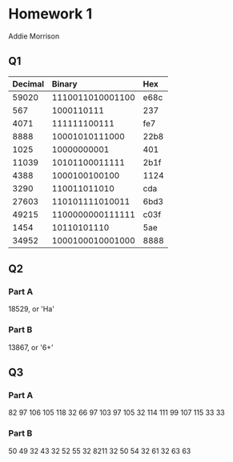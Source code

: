 # Homework 1
Addie Morrison

## Q1
| Decimal | Binary           | Hex  |
|:--------|:-----------------|:-----|
| 59020   | 1110011010001100 | e68c |
| 567     | 1000110111       | 237  |
| 4071    | 111111100111     | fe7  |
| 8888    | 10001010111000   | 22b8 |
| 1025    | 10000000001      | 401  |
| 11039   | 10101100011111   | 2b1f |
| 4388    | 1000100100100    | 1124 |
| 3290    | 110011011010     | cda  |
| 27603   | 110101111010011  | 6bd3 |
| 49215   | 1100000000111111 | c03f |
| 1454    | 10110101110      | 5ae  |
| 34952   | 1000100010001000 | 8888 |

## Q2
### Part A
18529, or 'Ha'

### Part B
13867, or '6+'

## Q3
### Part A
82 97 106 105 118 32 66 97 103 97 105 32 114 111 99 107 115 33 33

### Part B
50 49 32 43 32 52 55 32 8211 32 50 54 32 61 32 63 63
